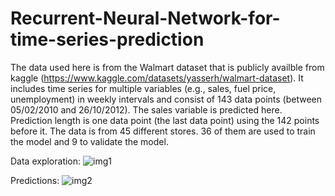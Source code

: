 # Recurrent-Neural-Network-for-time-series-prediction
The data used here is from the Walmart dataset that is publicly availble from kaggle (https://www.kaggle.com/datasets/yasserh/walmart-dataset).
It includes time series for multiple variables (e.g., sales, fuel price, unemployment) in weekly intervals and consist of 143 data points (between 05/02/2010 and 26/10/2012).
The sales variable is predicted here. Prediction length is one data point (the last data point) using the 142 points before it.
The data is from 45 different stores. 36 of them are used to train the model and 9 to validate the model.

Data exploration:
![img1](https://github.com/Morikky/Recurrent-Neural-Network-for-time-series-prediction/tree/main/Plots/explore_the_data.png)


Predictions:
![img2](https://github.com/Morikky/Recurrent-Neural-Network-for-time-series-prediction/tree/main/Plots/Predictions.png)

